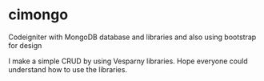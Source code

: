 # cimongo
Codeigniter with MongoDB database and libraries and also using bootstrap for design

I make a simple CRUD by using Vesparny libraries. Hope everyone could understand how to use the libraries.


